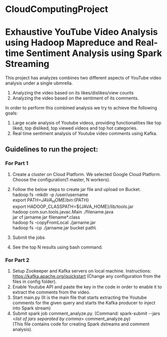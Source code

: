 # CloudComputingProject
# Exhaustive YouTube Video Analysis using Hadoop Mapreduce and Real-time Sentiment Analysis using Spark Streaming

This project has analyzes combines two different aspects of YouTube video analysis under a single ubmrella.
1) Analyzing the video based on its likes/dislikes/view counts
2) Analyzing the video based on the sentiment of its comments.

In order to perform this combined analysis we try to achieve the following goals:
1. Large scale analysis of Youtube videos, providing functionalities like top liked, top disliked, top viewed videos and top hot categories.
2. Real time sentiment analysis of Youtube video comments using Kafka.

## Guidelines to run the project:
### For Part 1
1. Create a cluster on Cloud Platform. We selected Google Cloud Platform. Choose the configuration(1 master, N workers).
2. Follow the below steps to create jar file and upload on Bucket.\
    hadoop fs -mkdir -p /user/username\
    export PATH=${JAVA_HOME}/bin:${PATH} \
    export HADOOP_CLASSPATH=${JAVA_HOME}/lib/tools.jar\
    hadoop com.sun.tools.javac.Main ./filename.java\
    jar cf jarname.jar filename*.class\
    hadoop fs -copyFromLocal ./jarname.jar\
    hadoop fs -cp ./jarname.jar bucket path\

3. Submit the jobs
4. See the top N results using bash command.

### For Part 2
1. Setup Zookeeper and Kafka servers on local machine. Instructions: https://kafka.apache.org/quickstart (Change any configuration from the files in config folder). 
2. Enable Youtube API and paste the key in the code in order to enable it to extract the comments from the video.
2. Start main.py (It is the main file that starts extracting the Youtube comments for the given query and starts the Kafka producer to inject into Spark stream) 
3. Submit spark job comment_analyze.py. (Command: spark-submit --jars <*list of jars separated by comma*> comment_analyze.py) \
    (This file contains code for creating Spark dstreams and comment analysis).
